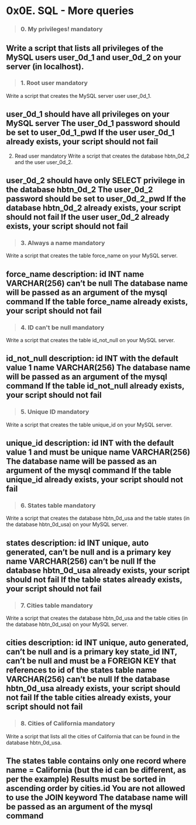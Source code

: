 # 0x0E. SQL - More queries

> ### 0. My privileges! mandatory
Write a script that lists all privileges of the MySQL users user_0d_1 and user_0d_2 on your server (in localhost).
---

> ### 1. Root user mandatory
Write a script that creates the MySQL server user user_0d_1.

user_0d_1 should have all privileges on your MySQL server
The user_0d_1 password should be set to user_0d_1_pwd
If the user user_0d_1 already exists, your script should not fail
---

2. Read user mandatory
Write a script that creates the database hbtn_0d_2 and the user user_0d_2.

user_0d_2 should have only SELECT privilege in the database hbtn_0d_2
The user_0d_2 password should be set to user_0d_2_pwd
If the database hbtn_0d_2 already exists, your script should not fail
If the user user_0d_2 already exists, your script should not fail
---
> ### 3. Always a name mandatory
Write a script that creates the table force_name on your MySQL server.

force_name description:
id INT
name VARCHAR(256) can’t be null
The database name will be passed as an argument of the mysql command
If the table force_name already exists, your script should not fail
---
> ### 4. ID can't be null mandatory
Write a script that creates the table id_not_null on your MySQL server.

id_not_null description:
id INT with the default value 1
name VARCHAR(256)
The database name will be passed as an argument of the mysql command
If the table id_not_null already exists, your script should not fail
---
> ### 5. Unique ID mandatory
Write a script that creates the table unique_id on your MySQL server.

unique_id description:
id INT with the default value 1 and must be unique
name VARCHAR(256)
The database name will be passed as an argument of the mysql command
If the table unique_id already exists, your script should not fail
---
> ### 6. States table mandatory
Write a script that creates the database hbtn_0d_usa and the table states (in the database hbtn_0d_usa) on your MySQL server.

states description:
id INT unique, auto generated, can’t be null and is a primary key
name VARCHAR(256) can’t be null
If the database hbtn_0d_usa already exists, your script should not fail
If the table states already exists, your script should not fail
---
> ### 7. Cities table mandatory
Write a script that creates the database hbtn_0d_usa and the table cities (in the database hbtn_0d_usa) on your MySQL server.

cities description:
id INT unique, auto generated, can’t be null and is a primary key
state_id INT, can’t be null and must be a FOREIGN KEY that references to id of the states table
name VARCHAR(256) can’t be null
If the database hbtn_0d_usa already exists, your script should not fail
If the table cities already exists, your script should not fail
---
> ### 8. Cities of California mandatory
Write a script that lists all the cities of California that can be found in the database hbtn_0d_usa.

The states table contains only one record where name = California (but the id can be different, as per the example)
Results must be sorted in ascending order by cities.id
You are not allowed to use the JOIN keyword
The database name will be passed as an argument of the mysql command
---
 
